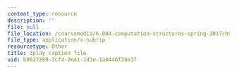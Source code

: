 ```yaml
---
content_type: resource
description: ''
file: null
file_location: /coursemedia/6-004-computation-structures-spring-2017/b96272893cf42e411d3e1a0446f28e37_776ZuSOo6hg.srt
file_type: application/x-subrip
resourcetype: Other
title: 3play caption file
uid: b9627289-3cf4-2e41-1d3e-1a0446f28e37
---
```

